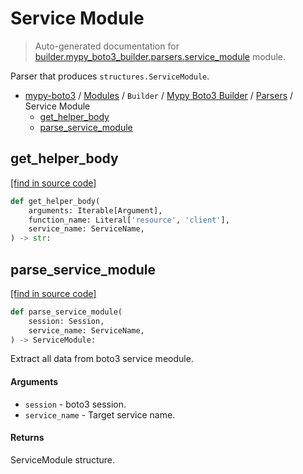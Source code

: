 # Service Module

> Auto-generated documentation for [builder.mypy_boto3_builder.parsers.service_module](https://github.com/vemel/mypy_boto3/blob/master/builder/mypy_boto3_builder/parsers/service_module.py) module.

Parser that produces `structures.ServiceModule`.

- [mypy-boto3](../../../README.md#mypy_boto3) / [Modules](../../../MODULES.md#mypy-boto3-modules) / `Builder` / [Mypy Boto3 Builder](../index.md#mypy-boto3-builder) / [Parsers](index.md#parsers) / Service Module
    - [get_helper_body](#get_helper_body)
    - [parse_service_module](#parse_service_module)

## get_helper_body

[[find in source code]](https://github.com/vemel/mypy_boto3/blob/master/builder/mypy_boto3_builder/parsers/service_module.py#L229)

```python
def get_helper_body(
    arguments: Iterable[Argument],
    function_name: Literal['resource', 'client'],
    service_name: ServiceName,
) -> str:
```

## parse_service_module

[[find in source code]](https://github.com/vemel/mypy_boto3/blob/master/builder/mypy_boto3_builder/parsers/service_module.py#L34)

```python
def parse_service_module(
    session: Session,
    service_name: ServiceName,
) -> ServiceModule:
```

Extract all data from boto3 service meodule.

#### Arguments

- `session` - boto3 session.
- `service_name` - Target service name.

#### Returns

ServiceModule structure.
